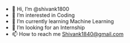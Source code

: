 - 👋 Hi, I’m @shivank1800
- 👀 I’m interested in Coding
- 🌱 I’m currently learning Machine Learning
- 💞️ I’m looking for an Internship
- 📫 How to reach me Shivank1840@gmail.com

<!---
shivank1800/shivank1800 is a ✨ special ✨ repository because its `README.md` (this file) appears on your GitHub profile.
You can click the Preview link to take a look at your changes.
--->
